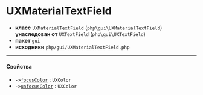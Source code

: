 # UXMaterialTextField

- **класс** `UXMaterialTextField` (`php\gui\UXMaterialTextField`) **унаследован от** `UXTextField` (`php\gui\UXTextField`)
- **пакет** `gui`
- **исходники** `php/gui/UXMaterialTextField.php`

---

#### Свойства

- `->`[`focusColor`](#prop-focuscolor) : `UXColor`
- `->`[`unfocusColor`](#prop-unfocuscolor) : `UXColor`